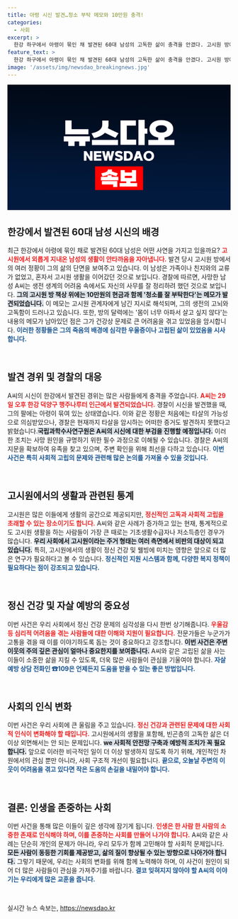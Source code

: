 ```yaml
---
title: 아령 시신 발견…청소 부탁 메모와 10만원 충격!
categories:
  - 사회
excerpt: >
  한강 하구에서 아령이 묶인 채 발견된 60대 남성의 고독한 삶이 충격을 안겼다. 고시원 방에서 남긴 메모와 현금 10만원, 그리고 우울증의 흔적이 고인의 슬픈 이야기를 전한다. 경찰은 타살 의혹 무색하게도 사망 원인 규명을 위해 부검을 진행 중이다.
feature_text: >
  한강 하구에서 아령이 묶인 채 발견된 60대 남성의 고독한 삶이 충격을 안겼다. 고시원 방에서 남긴 메모와 현금 10만원, 그리고 우울증의 흔적이 고인의 슬픈 이야기를 전한다. 경찰은 타살 의혹 무색하게도 사망 원인 규명을 위해 부검을 진행 중이다.
image: '/assets/img/newsdao_breakingnews.jpg'
---
```


<p><img src="/assets/img/newsdao_breakingnews.jpg" alt="ranknews 속보" /></p>

<h2 data-ke-size="size26">한강에서 발견된 60대 남성 시신의 배경</h2>

<p data-ke-size="size16">최근 한강에서 아령에 묶인 채로 발견된 60대 남성은 어떤 사연을 가지고 있을까요? <b><span style="color: #ee2323;">고시원에서 외롭게 지내온 남성의 생활이 안타까움을 자아냅니다.</span></b> 발견 당시 고시원 방에서의 여러 정황이 그의 삶의 단면을 보여주고 있습니다. 이 남성은 가족이나 친지와의 교류가 없었고, 혼자서 고시원 생활을 이어갔던 것으로 보입니다. 경찰에 따르면, 사망한 남성 A씨는 생전 생계의 어려움 속에서도 자신의 사무를 잘 정리하려 했던 것으로 보입니다. <b><span style="background-color: #21538527;">그의 고시원 방 책상 위에는 10만원의 현금과 함께 '청소를 잘 부탁한다'는 메모가 발견되었습니다.</span></b> 이 메모는 고시원 관계자에게 남긴 지시로 해석되며, 그의 생전의 고뇌와 고독함이 드러나고 있습니다. 또한, 방의 달력에는 '몸이 너무 아파서 살고 싶지 않다'는 내용의 메모가 남아있던 점은 그가 건강상 문제로 큰 어려움을 겪고 있었음을 암시합니다. <b><span style="color: #1a5490;">이러한 정황들은 그의 죽음의 배경에 심각한 우울증이나 고립된 삶이 있었음을 시사합니다.</span></b></p>

<p data-ke-size="size16">&nbsp;</p>

<h2 data-ke-size="size26">발견 경위 및 경찰의 대응</h2>

<p data-ke-size="size16">A씨의 시신이 한강에서 발견된 경위는 많은 사람들에게 충격을 주었습니다. <b><span style="color: #ee2323;">A씨는 29일 오후 한강 덕양구 행주나루터 인근에서 발견되었습니다.</span></b> 경찰이 시신을 발견했을 때, 그의 팔에는 아령이 묶여 있는 상태였습니다. 이와 같은 정황은 처음에는 타살의 가능성으로 의심받았으나, 경찰은 현재까지 타살을 암시하는 어떠한 증거도 발견하지 못했다고 밝혔습니다.<b><span style="background-color: #21538527;">국립과학수사연구원은 A씨의 시신에 대한 부검을 진행할 예정입니다.</span></b> 이러한 조치는 사망 원인을 규명하기 위한 필수 과정으로 이해될 수 있습니다. 경찰은 A씨의 지문을 확보하여 유족을 찾고 있으며, 주변 확인을 위해 최선을 다하고 있습니다. <b><span style="color: #1a5490;">이번 사건은 특히 사회적 고립의 문제와 관련해 많은 논의를 가져올 수 있을 것입니다.</span></b></p>

<p data-ke-size="size16">&nbsp;</p>

<h2 data-ke-size="size26">고시원에서의 생활과 관련된 통계</h2>

<p data-ke-size="size16">고시원은 많은 이들에게 생활의 공간으로 제공되지만, <b><span style="color: #ee2323;">정신적인 고독과 사회적 고립을 초래할 수 있는 장소이기도 합니다.</span></b> A씨와 같은 사례가 증가하고 있는 현재, 통계적으로도 고시원 생활을 하는 사람들이 가장 큰 때로는 기초생활수급자나 저소득층인 경우가 많습니다. <b><span style="background-color: #21538527;">우리 사회에서 고시원이라는 주거 형태는 여러 측면에서 비판의 대상이 되고 있습니다.</span></b> 특히, 고시원에서의 생활이 정신 건강 및 웰빙에 미치는 영향은 앞으로 더 많은 연구가 필요하다고 볼 수 있습니다. <b><span style="color: #1a5490;">정신적인 지원 시스템과 함께, 다양한 복지 정책이 필요하다는 점이 강조되고 있습니다.</span></b></p>

<p data-ke-size="size16">&nbsp;</p>

<h2 data-ke-size="size26">정신 건강 및 자살 예방의 중요성</h2>

<p data-ke-size="size16">이번 사건은 우리 사회에서 정신 건강 문제의 심각성을 다시 한번 상기해줍니다. <b><span style="color: #ee2323;">우울감 등 심리적 어려움을 겪는 사람들에 대한 이해와 지원이 필요합니다.</span></b> 전문가들은 누군가가 고통을 겪을 때 이를 이야기하도록 돕는 것이 중요하다고 강조합니다. <b><span style="background-color: #21538527;">이번 사건은 주변 이웃의 주의 깊은 관심이 얼마나 중요한지를 보여줍니다.</span></b> A씨와 같은 고립된 삶을 사는 이들이 소중한 삶을 지킬 수 있도록, 더욱 많은 사람들이 관심을 기울여야 합니다. <b><span style="color: #1a5490;">자살 예방 상담 전화인 ☎109은 언제든지 도움을 받을 수 있는 좋은 방법입니다.</span></b></p>

<p data-ke-size="size16">&nbsp;</p>

<h2 data-ke-size="size26">사회의 인식 변화</h2>

<p data-ke-size="size16">이번 사건은 우리 사회에 큰 울림을 주고 있습니다. <b><span style="color: #ee2323;">정신 건강과 관련된 문제에 대한 사회적 인식이 변화해야 할 때입니다.</span></b> 고시원에서의 생활을 포함해, 빈곤층의 고독한 삶은 더 이상 외면해서는 안 되는 문제입니다. <b><span style="background-color: #21538527;">we 사회적 안전망 구축과 예방적 조치가 꼭 필요합니다.</span></b> 앞으로 이러한 비극적인 일이 더 이상 발생하지 않도록 하기 위해, 개인적인 차원에서의 관심 뿐만 아니라, 사회 구조적 개선이 필요합니다. <b><span style="color: #1a5490;">끝으로, 오늘날 주변의 이웃이 어려움을 겪고 있다면 작은 도움의 손길을 내밀어야 합니다.</span></b></p>

<p data-ke-size="size16">&nbsp;</p>

<h2 data-ke-size="size26">결론: 인생을 존중하는 사회</h2>

<p data-ke-size="size16">이번 사건을 통해 많은 이들이 깊은 생각에 잠기게 됩니다. <b><span style="color: #ee2323;">인생은 한 사람 한 사람의 소중한 존재로 인식해야 하며, 이를 존중하는 사회를 만들어 나가야 합니다.</span></b> A씨와 같은 사례는 단순히 개인의 문제가 아니라, 우리 모두가 함께 고민해야 할 사회적 문제입니다. <b><span style="background-color: #21538527;">모든 사람이 동등한 기회를 제공받고, 삶의 질이 향상될 수 있는 방향으로 나아가야 합니다.</span></b> 그렇기 때문에, 우리는 사회의 변화를 위해 함께 노력해야 하며, 이 사건이 원인이 되어 더 많은 사람들이 관심을 가져주기를 바랍니다. <b><span style="color: #1a5490;">결코 잊혀지지 않아야 할 A씨의 이야기는 우리에게 많은 교훈을 줍니다.</span></b></p>

<p data-ke-size="size16">&nbsp;</p>
실시간 뉴스 속보는, <a href="https://newsdao.kr" rel="dofollow">https://newsdao.kr</a>


